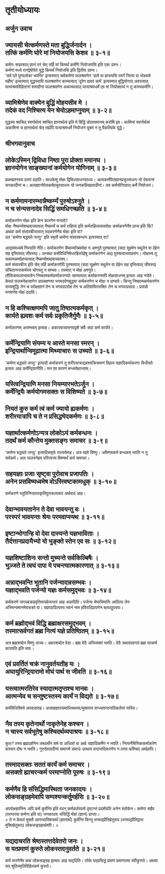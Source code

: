 # तृतीयोध्यायः
## अर्जुन उवाच
## ज्यायसी चेत्कर्मणस्ते मता बुद्धिर्जनार्दन । <br> तत्किं कर्मणि घोरे मां नियोजयसि केशव ॥ ३-१॥
कर्मणः सकाशात् ज्ञानं वरं चेत् तर्हि मां किमर्थं कर्मणि नियोजयसि इति एकः प्रश्नः।   
कर्मणां मध्ये रागद्वेषोपेते युद्धे किमर्थं नियोजसि इति द्वितीयः प्रश्नः।    
'सर्व एते पुण्यलोका भवन्ति' इत्यस्मात् सर्वकर्मणां फलश्रवणेन 'हतो वा प्राप्स्यसि स्वर्गं जित्वा वा भोक्ष्यसे महीम्' इत्यस्मात् युद्धस्यापि फलश्रवणेन काम्यत्वात् 'दूरेण ह्यवरं कर्म' इत्यस्मात् बुद्धियोगात् अवरत्वात् यत्याश्रमविहितानां शमादीनां फलाश्रवणेन अकाम्यत्वात् यत्याश्रमधर्मे एव मां नियोक्तव्यं न तु काम्यकर्मणि। 

## व्यामिश्रेणेव वाक्येन बुद्धिं मोहयसीव मे । <br> तदेकं वद निश्चित्य येन श्रेयोऽहमाप्नुयाम् ॥ ३-२॥
युद्धस्य क्वचित् स्वर्गार्थत्वं क्वचित् ज्ञानार्थत्वं इति मे बिद्धिं डोलायमानम् करोषि इव। कामिनां स्वर्गार्थत्वं अकामिनां च ज्ञानार्थत्वं चेत् तर्ह्यपि यत्याश्रमधर्मे नियोजनं युक्तं न तु वैकल्पिके युद्धे।

## श्रीभगवानुवाच
## लोकेऽस्मिन् द्विविधा निष्ठा पुरा प्रोक्ता मयानघ । <br> ज्ञानयोगेन साङ्ख्यानां कर्मयोगेन योगिनाम् ॥ ३-३॥
प्रथमप्रश्नस्य उत्तरं ददाति। साधकेशु मोक्षः द्विविधसाधनसाध्यः। अल्पकर्मोपेतज्ञानप्रचुरसाधनः यो देवतानां सनकादीनां च। अल्पज्ञानोपेतकर्मप्रचुरसाधनः यो जनकप्रियव्रतादीनां। तव कर्मयोगित्वात् कर्मे नियोजनं। 
## न कर्मणामनारम्भान्नैष्कर्म्यं पुरुषोऽश्नुते । <br> न च संन्यसनादेव सिद्धिं समधिगच्छति ॥ ३-४॥
कर्माकरणेन मोक्षः इति केन कारणेन मन्यसे?<br>
मोक्षः नैष्कर्म्यशब्दवाच्यत्वात् नैष्कर्म्यं च कर्म राहित्यं इति कर्मराहित्यरूपमोक्षः कर्माकरणेनैव प्राप्य इति किं?<br>
अथवा कर्म संसारबीजत्वात् तदकरणेनैव मोक्षः इति वा?<br>
उत 'कर्मणा बद्ध्यते जन्तुः' इति स्मृतौ कर्मणा संसारबन्धनः इत्यस्मात् वा?<br><br>
आद्यममध्यमे निरसति नेति। कर्माकरणेन न्नैष्कर्म्याख्यमोक्षं न अश्नुते पुरुषत्वात् (सदा सूक्ष्मेण स्थूलेन वा देहेन सह वृत्तित्वात् जीवस्य)। अन्यथा कर्मविधिनिषेधरहितदेहेषु कर्माकरणेन अद्य पुरुषत्वाभावप्रसंगः। मोक्षस्य तु सकामकर्माप्राप्यत्वात् नैष्कर्म्यशब्दवाच्यत्वम्। <br>
कर्म संसारबीज इति चेत् तर्हि कर्माकरणेपि पुरुषत्वात् (सदा सूक्ष्मेण स्थूलेन वा देहेन सह वृत्तित्वात् जीवस्य) संचितानन्तकर्मस्य भोगस्तु न सम्भवः। तस्मात् न मोक्षं अश्नुते।  <br>
लौकिकफलाभावत्वेन निष्कामकर्मकर्माकरणयोः साम्यत्वात् कर्माकरणमपि मोक्षसाधनम् इत्यतः आह नचेते। केवलं फलस्नेहत्यागेन उपलक्षणया भगवदर्पणबुद्ध्या कर्मकरणेन च मोक्षः न प्राप्यते। किन्तु निष्कामकर्मकरणेन सत्त्वशुद्धिः तेन च परोक्षज्ञानं तेन च भगवदपरोक्षं तेन च अतिशयितभक्तिः तेन च भगवत्प्रसादः। प्रसन्नो भगवानेव मोक्षं ददाति। 
## न हि कश्चित्क्षणमपि जातु तिष्ठत्यकर्मकृत् । <br> कार्यते ह्यवशः कर्म सर्वः प्रकृतिजैर्गुणैः ॥ ३-५॥
कर्माकरणम् असम्भवम् इत्याह। अकारवाच्यभगवद्वशे सर्वैः सदा कर्म कार्यते।  
## कर्मेन्द्रियाणि संयम्य य आस्ते मनसा स्मरन् । <br> इन्द्रियार्थान्विमूढात्मा मिथ्याचारः स उच्यते ॥ ३-६॥
'कर्मणा बद्ध्यते जन्तुः' इत्यादौ कर्माकरणं तु शरीरयात्राद्यवश्यक्रियमाणं विहाय यज्ञादिकर्माकरणः विधीयते इत्यतः आह कर्मेन्द्रियाणीति। मन एव कारणं बन्धमोक्षाभ्याम्।  
## यस्त्विन्द्रियाणि मनसा नियम्यारभतेऽर्जुन । <br> कर्मेन्द्रियैः कर्मयोगमसक्तः स विशिष्यते ॥ ३-७॥
## नियतं कुरु कर्म त्वं कर्म ज्यायो ह्यकर्मणः । <br> शरीरयात्रापि च ते न प्रसिद्ध्येदकर्मणः ॥ ३-८॥
## यज्ञार्थात्कर्मणोऽन्यत्र लोकोऽयं कर्मबन्धनः । <br> तदर्थं कर्म कौन्तेय मुक्तसङ्गः समाचर ॥ ३-९॥
'कर्मणा बद्ध्यते जन्तुः' इत्यादिसमृतेः तात्पर्यमाह। अत्र यज्ञो विष्णुः। अवैष्णवकर्म बन्धकम् भवति न तु सर्वकर्म। अतः फलस्नेहम् परित्यज्य विष्ण्वर्थं कर्म समाचर। 
## सहयज्ञाः प्रजाः सृष्ट्वा पुरोवाच प्रजापतिः । <br> अनेन प्रसविष्यध्वमेष वोऽस्त्विष्टकामधुक् ॥ ३-१०॥
कर्मकरणे स्तुतिनिन्दापरकृतिपुराकल्परूप अर्थवादं आह। 
## देवान्भावयतानेन ते देवा भावयन्तु वः । <br> परस्परं भावयन्तः श्रेयः परमवाप्स्यथ ॥ ३-११॥
## इष्टान्भोगान्हि वो देवा दास्यन्ते यज्ञभाविताः । <br> तैर्दत्तानप्रदायैभ्यो यो भुङ्क्ते स्तेन एव सः ॥ ३-१२॥
## यज्ञशिष्टाशिनः सन्तो मुच्यन्ते सर्वकिल्बिषैः । <br> भुञ्जते ते त्वघं पापा ये पचन्त्यात्मकारणात् ॥ ३-१३॥
## अन्नाद्भवन्ति भूतानि पर्जन्यादन्नसम्भवः । <br> यज्ञाद्भवति पर्जन्यो यज्ञः कर्मसमुद्भवः ॥ ३-१४॥
कर्मकरणे जगच्चक्रप्रवृत्तिरूपहेत्वन्तरं आह अन्नादिति। पर्जन्यः मेघाभिमानिः आदित्यः तेन अभिमन्यमानमेघचक्रो वा। यज्ञादादित्यस्य भवनं नाम हविरादिप्रापणेन बलाद्युपचयः।
## कर्म ब्रह्मोद्भवं विद्धि ब्रह्माक्षरसमुद्भवम् । <br> तस्मात्सर्वगतं ब्रह्म नित्यं यज्ञे प्रतिष्ठितम् ॥ ३-१५॥
अत्र ब्रह्मशब्देन विष्णुः वाच्यः। अक्षरशब्देन वेदाः। ब्रह्म वेदैः अभिव्यक्तं भवति। वेदैः यथावदवगतं ब्रह्म सत्कर्म कारयति इति भावः।
## एवं प्रवर्तितं चक्रं नानुवर्तयतीह यः । <br> अघायुरिन्द्रियारामो मोघं पार्थ स जीवति ॥ ३-१६॥
## यस्त्वात्मरतिरेव स्यादात्मतृप्तश्च मानवः । <br> आत्मन्येव च सन्तुष्टस्तस्य कार्यं न विद्यते ॥ ३-१७॥
कर्मविधिविषये अपवादमाह। असम्प्रज्ञातसमाधिस्थस्य/मुक्तस्य सन्ध्यावन्दनादिकर्तव्यं नास्ति। 
## नैव तस्य कृतेनार्थो नाकृतेनेह कश्चन । <br> न चास्य सर्वभूतेषु कश्चिदर्थव्यपाश्रयः ॥ ३-१८॥
कुतः? तस्य ब्रह्मदर्शनेन लब्धार्थेन समं वा अधिको वा अर्थः यज्ञादिकर्मेण न भवति। नित्यनैमित्तिककर्माकरेण कश्चन दोषः न भवति। गुरुदेवतादीनां समागमे समाधेः उत्थाय वन्दनादिकरणेन न तस्य कश्चित् अर्थप्रापिः।
## तस्मादसक्तः सततं कार्यं कर्म समाचर । <br> असक्तो ह्याचरन्कर्म परमाप्नोति पूरुषः ॥ ३-१९॥
## कर्मणैव हि संसिद्धिमास्थिता जनकादयः । <br> लोकसङ्ग्रहमेवापि सम्पश्यन्कर्तुमर्हसि ॥ ३-२०॥
अपरोक्षज्ञानिनः अपि कर्म कुर्वन्ति इति वदन् कर्मकर्तव्यत्वे दृष्टान्तं प्रदर्शयति अनेन श्लोकेन। कर्मणा सहैव (परम्परया कर्मणा इति वा) जनकादयः संसिद्धिं मोक्षं (ज्ञानं) प्राप्ताः। <br>
< ते न केवलं मुक्तौ आनन्दातिशयार्थं (ज्ञानार्थं) कुर्वन्ति किन्तु भगवद्प्रीतिहेतुरूप (भगवद्प्रीतिद्वारा मुक्तिहेतुरूप) लोकसङ्ग्रहार्थमपि। >
## यद्यदाचरति श्रेष्ठस्तत्तदेवेतरो जनः । <br> स यत्प्रमाणं कुरुते लोकस्तदनुवर्तते ॥ ३-२१॥
कर्म करणेनैव कथं लोकसङ्ग्रह इत्यतः आह यद्यदिति। लोके यदप्रसिद्धं प्रमाणं प्रमाणतया स्वीकुरुते। अथवा यत् श्रुतिस्मृतिविहितकर्म कुरुते। 
